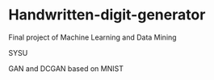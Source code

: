 # Handwritten-digit-generator
Final project of Machine Learning and Data Mining

SYSU

GAN and DCGAN based on MNIST
